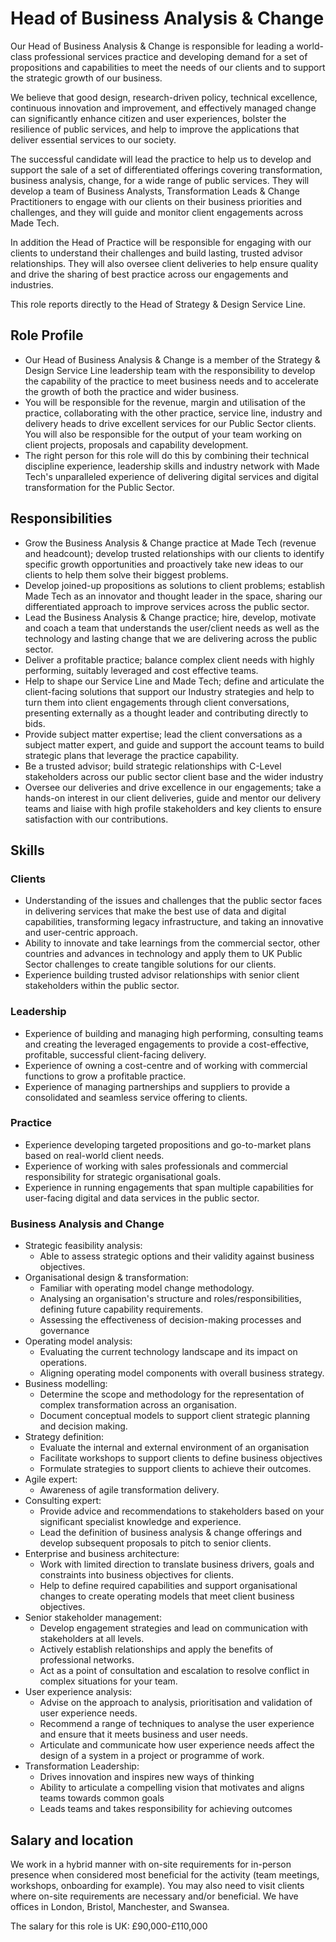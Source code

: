 # Head of Business Analysis & Change 

Our Head of Business Analysis & Change is responsible for leading a world-class professional services practice and developing demand for a set of propositions and capabilities to meet the needs of our clients and to support the strategic growth of our business.

We believe that good design, research-driven policy, technical excellence, continuous innovation and improvement, and effectively managed change can significantly enhance citizen and user experiences, bolster the resilience of public services, and help to improve the applications that deliver essential services to our society.

The successful candidate will lead the practice to help us to develop and support the sale of a set of differentiated offerings covering transformation, business analysis, change, for a wide range of public services. They will develop a team of Business Analysts, Transformation Leads & Change Practitioners to engage with our clients on their business priorities and challenges, and they will guide and monitor client engagements across Made Tech. 

In addition the Head of Practice will be responsible for engaging with our clients to understand their challenges and build lasting, trusted advisor relationships. They will also oversee client deliveries to help ensure quality and drive the sharing of best practice across our engagements and industries.

This role reports directly to the Head of Strategy & Design Service Line.

## Role Profile

* Our Head of Business Analysis & Change is a member of the Strategy & Design Service Line leadership team with the responsibility to develop the capability of the practice to meet business needs and to accelerate the growth of both the practice and wider business.
* You will be responsible for the revenue, margin and utilisation of the practice, collaborating with the other practice, service line, industry and delivery heads to drive excellent services for our Public Sector clients. You will also be responsible for the output of your team working on client projects, proposals and capability development. 
* The right person for this role will do this by combining their technical discipline experience, leadership skills and industry network with Made Tech's unparalleled experience of delivering digital services and digital transformation for the Public Sector.

## Responsibilities

* Grow the Business Analysis & Change practice at Made Tech (revenue and headcount); develop trusted relationships with our clients to identify specific growth opportunities and proactively take new ideas to our clients to help them solve their biggest problems.
* Develop joined-up propositions as solutions to client problems; establish Made Tech as an innovator and thought leader in the space, sharing our differentiated approach to improve services across the public sector.
* Lead the Business Analysis & Change practice; hire, develop, motivate and coach a team that understands the user/client needs as well as the technology and lasting change that we are delivering across the public sector.
* Deliver a profitable practice; balance complex client needs with highly performing, suitably leveraged and cost effective teams.
* Help to shape our Service Line and Made Tech; define and articulate the client-facing solutions that support our Industry strategies and help to turn them into client engagements through client conversations, presenting externally as a thought leader and contributing directly to bids.
* Provide subject matter expertise; lead the client conversations as a subject matter expert, and guide and support the account teams to build strategic plans that leverage the practice capability. 
* Be a trusted advisor; build strategic relationships with C-Level stakeholders across our public sector client base and the wider industry
* Oversee our deliveries and drive excellence in our engagements; take a hands-on interest in our client deliveries, guide and mentor our delivery teams and liaise with high profile stakeholders and key clients to ensure satisfaction with our contributions.

## Skills

### Clients

* Understanding of the issues and challenges that the public sector faces in delivering services that make the best use of data and digital capabilities, transforming legacy infrastructure, and taking an innovative and user-centric approach.
* Ability to innovate and take learnings from the commercial sector, other countries and advances in technology and apply them to UK Public Sector challenges to create tangible solutions for our clients.
* Experience building trusted advisor relationships with senior client stakeholders within the public sector.

### Leadership 

* Experience of building and managing high performing, consulting teams and creating the leveraged engagements to provide a cost-effective, profitable, successful client-facing delivery.
* Experience of owning a cost-centre and of working with commercial functions to grow a profitable practice.
* Experience of managing partnerships and suppliers to provide a consolidated and seamless service offering to clients.

### Practice 

* Experience developing targeted propositions and go-to-market plans based on real-world client needs.
* Experience of working with sales professionals and commercial responsibility for strategic organisational goals.
* Experience in running engagements that span multiple capabilities for user-facing digital and data services in the public sector.

### Business Analysis and Change

* Strategic feasibility analysis:
    * Able to assess strategic options and their validity against business objectives. 
* Organisational design & transformation: 
    * Familiar with operating model change methodology.
    * Analysing an organisation's structure and roles/responsibilities, defining future capability requirements.
    * Assessing the effectiveness of decision-making processes and governance
* Operating model analysis:
    * Evaluating the current technology landscape and its impact on operations. 
    * Aligning operating model components with overall business strategy. 
* Business modelling:
    * Determine the scope and methodology for the representation of complex transformation across an organisation.
    * Document conceptual models to support client strategic planning and decision making.
* Strategy definition: 
    * Evaluate the internal and external environment of an organisation 
    * Facilitate workshops to support clients to define business objectives
    * Formulate strategies to support clients to achieve their outcomes.
* Agile expert:
    * Awareness of agile transformation delivery.
* Consulting expert: 
    * Provide advice and recommendations to stakeholders based on your significant specialist knowledge and experience.
    * Lead the definition of business analysis & change offerings and develop subsequent proposals to pitch to senior clients.
* Enterprise and business architecture:
    * Work with limited direction to translate business drivers, goals and constraints into business objectives for clients.
    * Help to define required capabilities and support organisational changes to create operating models that meet client business objectives.
* Senior stakeholder management: 
    * Develop engagement strategies and lead on communication with stakeholders at all levels.
    * Actively establish relationships and apply the benefits of professional networks.
    * Act as a point of consultation and escalation to resolve conflict in complex situations for your team.
* User experience analysis: 
    * Advise on the approach to analysis, prioritisation and validation of user experience needs.
    * Recommend a range of techniques to analyse the user experience and ensure that it meets business and user needs.
    * Articulate and communicate how user experience needs affect the design of a system in a project or programme of work.
* Transformation Leadership:
    * Drives innovation and inspires new ways of thinking 
    * Ability to articulate a compelling vision that motivates and aligns teams towards common goals 
    * Leads teams and takes responsibility for achieving outcomes

## Salary and location

We work in a hybrid manner with on-site requirements for in-person presence when considered most beneficial for the activity (team meetings, workshops, onboarding for example). You may also need to visit clients where on-site requirements are necessary and/or beneficial. We have offices in London, Bristol, Manchester, and Swansea.

The salary for this role is UK: £90,000-£110,000

